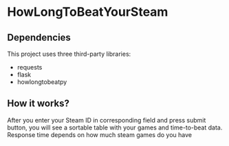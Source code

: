 # HowLongToBeatYourSteam



## Dependencies

This project uses three third-party libraries:  
  
- requests
- flask
- howlongtobeatpy

## How it works?

After you enter your Steam ID in corresponding field and press submit button, you will see a sortable table with your games and time-to-beat data. Response time depends on how much steam games do you have

